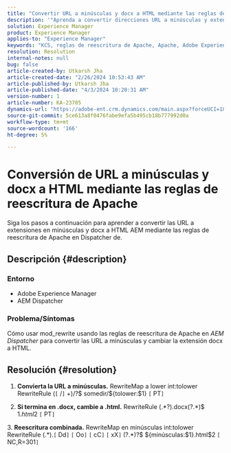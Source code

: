 ```yaml
---
title: "Convertir URL a minúsculas y docx a HTML mediante las reglas de reescritura de Apache"
description: '"Aprenda a convertir direcciones URL a minúsculas y extensiones docx a HTML AEM mediante las reglas de reescritura de Apache en Dispatcher de".'
solution: Experience Manager
product: Experience Manager
applies-to: "Experience Manager"
keywords: "KCS, reglas de reescritura de Apache, Apache, Adobe Experience Manager AEM, Dispatcher, conversión de URL a minúsculas"
resolution: Resolution
internal-notes: null
bug: false
article-created-by: Utkarsh Jha
article-created-date: "2/26/2024 10:53:43 AM"
article-published-by: Utkarsh Jha
article-published-date: "4/3/2024 10:20:31 AM"
version-number: 1
article-number: KA-23705
dynamics-url: "https://adobe-ent.crm.dynamics.com/main.aspx?forceUCI=1&pagetype=entityrecord&etn=knowledgearticle&id=e80b744c-95d4-ee11-9079-6045bd0065b6"
source-git-commit: 5ce613a8f0476fabe9efa5b495cb18b777992d0a
workflow-type: tm+mt
source-wordcount: '166'
ht-degree: 5%

---
```


# Conversión de URL a minúsculas y docx a HTML mediante las reglas de reescritura de Apache


Siga los pasos a continuación para aprender a convertir las URL a extensiones en minúsculas y docx a HTML AEM mediante las reglas de reescritura de Apache en Dispatcher de.

## Descripción {#description}


### Entorno

- Adobe Experience Manager
- AEM Dispatcher




### Problema/Síntomas

Cómo usar mod_rewrite usando las reglas de reescritura de Apache en *AEM Dispatcher* para convertir las URL a minúsculas y cambiar la extensión docx a HTML.


## Resolución {#resolution}



1. <b>Convierta la URL a minúsculas.</b>
RewriteMap a lower int:tolower RewriteRule (`[` /`]` +)/?$ somedir/${tolower:$1} `[` PT`]`





2. <b>Si termina en .docx, cambie a .html.</b>
RewriteRule (.\*?)\.docx(\?.\*)$ $1.html$2 `[` PT`]`





3. <b>Reescritura combinada.</b>
RewriteMap en minúsculas int:tolower RewriteRule (.\*)\.`[` Dd`]` `[` Oo`]` `[` cC`]` `[` xX`]` (\?.\*)?$ ${minúsculas:$1}.html$2 `[` NC,R=301`]`





